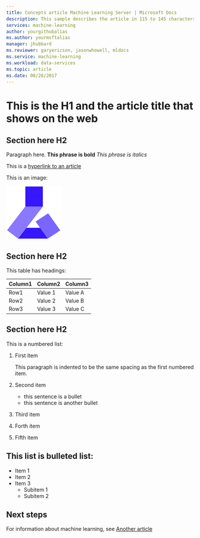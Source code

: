 ```yaml
---
title: Concepts article Machine Learning Server | Microsoft Docs
description: This sample describes the article in 115 to 145 characters. Validate using Gauntlet toolbar check icon. Use SEO kind of action verbs here.
services: machine-learning
author: yourgithubalias
ms.author: yourmsftalias
manager: jhubbard
ms.reviewer: garyericson, jasonwhowell, mldocs
ms.service: machine-learning
ms.workload: data-services
ms.topic: article
ms.date: 08/28/2017
---
```

# This is the H1 and the article title that shows on the web

## Section here H2 
Paragraph here. 
**This phrase is bold**
*This phrase is italics*

This is a [hyperlink to an article](./doc-template-concepts.md)

This is an image:

![This is an image description](media/doc-template-concepts/1-machine-learning-image.png)

## Section here H2
This table has headings:

|Column1  |Column2  |Column3  |
|---------|---------|---------|
|Row1|Value 1|Value A|
|Row2|Value 2|Value B|
|Row3|Value 3|Value C|

## Section here H2
This is a numbered list:

1. First item

   This paragraph is indented to be the same spacing as the first numbered item.

2. Second item
   - this sentence is a bullet
   - this sentence is another bullet

3. Third item

4. Forth item

5. Fifth item

## This list is bulleted list:
- Item 1
- Item 2
- Item 3
  - Subitem 1
  - Subitem 2


## Next steps
For information about machine learning, see [Another article](doc-template-concepts.md)
